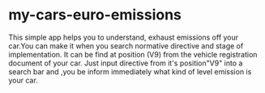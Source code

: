 # my-cars-euro-emissions

 This simple app helps you to understand, exhaust emissions off your car.You can make it when you search  normative directive and stage of implementation.
 It can be find at position (V9) from the vehicle registration document of your car. Just input directive from it's position"V9" into a search bar and ,you be inform immediately what kind of level emission is your car.
